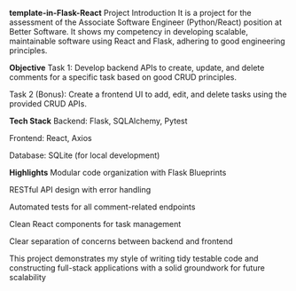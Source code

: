 **template-in-Flask-React**
Project Introduction
It is a project for the assessment of the Associate Software Engineer (Python/React) position at Better Software. It shows my competency in developing scalable, maintainable software using React and Flask, adhering to good engineering principles.

**Objective**
Task 1: Develop backend APIs to create, update, and delete comments for a specific task based on good CRUD principles.

Task 2 (Bonus): Create a frontend UI to add, edit, and delete tasks using the provided CRUD APIs.

**Tech Stack**
Backend: Flask, SQLAlchemy, Pytest

Frontend: React, Axios

Database: SQLite (for local development)

**Highlights**
Modular code organization with Flask Blueprints

RESTful API design with error handling

Automated tests for all comment-related endpoints

Clean React components for task management

Clear separation of concerns between backend and frontend

This project demonstrates my style of writing tidy testable code and constructing full-stack applications with a solid groundwork for future scalability
